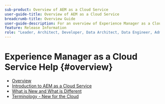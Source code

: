 ```yaml
---
sub-product: Overview of AEM as a Cloud Service
user-guide-title: Overview of AEM as a Cloud Service
breadcrumb-title: Overview Guide
user-guide-description: For an overview of Experience Manager as a Cloud service, including an introduction, terminology, etc., start here.
feature: Release Information
role: "Leader, Architect, Developer, Data Architect, Data Engineer, Administrator, Business Practitioner"
---
```


# Experience Manager as a Cloud Service Help {#overview}

+ [Overview](/help/overview/home.md)
+ [Introduction to AEM as a Cloud Service](introduction.md)
+ [What is New and What is Different](what-is-new-and-different.md)
+ [Terminology - New for the Cloud](terminology.md)
